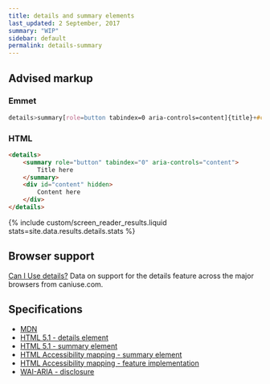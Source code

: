 ```yaml
---
title: details and summary elements
last_updated: 2 September, 2017
summary: "WIP"
sidebar: default
permalink: details-summary
---
```


## Advised markup

### Emmet
```css
details>summary[role=button tabindex=0 aria-controls=content]{title}+#content[hidden=""]{content}
```

### HTML
```html
<details>
	<summary role="button" tabindex="0" aria-controls="content">
		Title here
	</summary>
	<div id="content" hidden>
		Content here
	</div>
</details>
```

<!-- ## Your browser support
<script>
var res = {};

var summary = document.createElement("summary");
var details = document.createElement("details");
details.appendChild(summary);

res.detailsElementExists = Object.prototype.toString.call(details) == '[object HTMLDetailsElement]';
res.hasOpenProperty = details.open !== undefined;
res.hasCorrectValue = details.open === false;
res.hasntOpenAttributeWhenClosed = !details.hasAttribute("open");

var prevOpenValue = details.open;

summary.addEventListener("click", console.log);
details.addEventListener("toggle", (ev) => {
	res.toggleEventIsTriggeredWhenClicket = true;
});

// var observer = new MutationObserver((mutations) => {
//   mutations.forEach((mutation) => {
//     console.log(mutation);
//   });    
// });
// observer.observe(details, {attributeFilter: ["open"]});

var event = document.createEvent('KeyboardEvent');
event.initKeyEvent("keypress", true, true, null, false, false, false,  false, 32, 0);
// summary.dispatchEvent(event);

var event = document.createEvent('KeyboardEvent');
event.initKeyEvent("keypress", true, true, null, false, false, false,  false, 13, 0);
summary.dispatchEvent(event);
res.hasOpenValueAfterClicked = details.open !== undefined;
res.hasCorrectValueAfterClicked = details.open === !prevOpenValue;
res.hasOpenAttributeAfterOpened = details.hasAttribute("open");

var output = document.createElement("p");
output.innerHTML = JSON.stringify(res, null, 2);
document.currentScript.parentNode.insertBefore(output, document.currentScript.nextSibling);
</script> -->

{% include custom/screen_reader_results.liquid stats=site.data.results.details.stats %}

##  Browser support

<p class="ciu_embed" data-feature="details" data-periods="future_2,future_1,current,past_1,past_2">
  <a href="http://caniuse.com/#feat=details">Can I Use details?</a> Data on support for the details feature across the major browsers from caniuse.com.
</p>
<script src="//cdn.jsdelivr.net/caniuse-embed/1.1.0/caniuse-embed.min.js"></script>

## Specifications
* [MDN](https://developer.mozilla.org/en-US/docs/Web/HTML/Element/details)
* [HTML 5.1 - details element](https://www.w3.org/TR/html/interactive-elements.html#the-details-element)
* [HTML 5.1 - summary element](https://www.w3.org/TR/html/interactive-elements.html#the-summary-element)
* [HTML Accessibility mapping - summary element](https://w3c.github.io/html-aam/#summary-element)
* [HTML Accessibility mapping - feature implementation](https://w3c.github.io/html-aam/#summary-and-details-elements)
* [WAI-ARIA - disclosure](https://www.w3.org/TR/wai-aria-practices/#disclosure)
